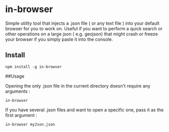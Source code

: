 # in-browser

Simple utility tool that injects a .json file ( or any text file ) into your default browser for you to work on.
Useful if you want to perform a quick search or other operations on a large json ( e.g. geojson) that might crash or freeze your browser if you simply paste it into the console.

## Install

```
npm install -g in-browser
```

##Usage

Opening the only .json file in the current directory doesn't require any arguments :

```
in-browser
```

If you have several .json files and want to open a specific one, pass it as the first argument :

```
in-browser myJson.json
```